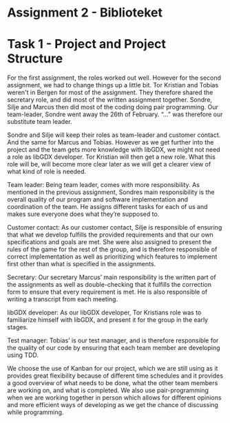 # Assignment 2 - Biblioteket

# Task 1 - Project and Project Structure

For the first assignment, the roles worked out well. 
However for the second assignment, we had to change things up a little bit. 
Tor Kristian and Tobias weren't in Bergen for most of the assignment. 
They therefore shared the secretary role, and did most of the written assignment together.
Sondre, Silje and Marcus then did most of the coding doing pair programming. 
Our team-leader, Sondre went away the 26th of February. “...” was therefore our substitute team leader. 

Sondre and Silje will keep their roles as team-leader and customer contact. And the same for Marcus and Tobias.
However as we get further into the project
and the team gets more knowledge with libGDX, we might not need a role as libGDX developer. 
Tor Kristian will then get a new role. 
What this role will be, will become more clear later as we will get a clearer view of what kind of role is needed. 

Team leader: Being team leader, comes with more responsibility. 
As mentioned in the previous assignment, 
Sondres main responsibility is the overall quality of our program and software implementation and 
coordination of the team. 
He assigns different tasks for each of us and makes sure everyone does what they’re supposed to. 

Customer contact: As our customer contact, Silje is responsible of ensuring that what we develop fulfills 
the provided requirements and that our own specifications and goals are met. 
She were also assigned to present the rules of the game for the rest of the group, 
and is therefore responsible of correct implementation as well as prioritizing which features to implement first other
than what is specified in the assignments. 

Secretary: Our secretary Marcus’ main responsibility is the written part of the assignments as well 
as double-checking that it fulfills the correction form to ensure that every requirement is met. 
He is also responsible of writing a transcript from each meeting. 

libGDX developer: As our libGDX developer, Tor Kristians role was to familiarize himself with libGDX, and present it
for the group in the early stages. 

Test manager: Tobias’ is our test manager, and is therefore responsible for the quality of our code by ensuring 
that each team member are developing using TDD.

We choose the use of Kanban for our project, which we are still using as it provides great 
flexibility because of different time schedules and it provides a good overview of what needs to be done, 
what the other team members are working on, and what is completed. 
We also use pair-programming when we are working together in person which allows for 
different opinions and more efficient ways of developing as we get the chance of discussing while programming. 

